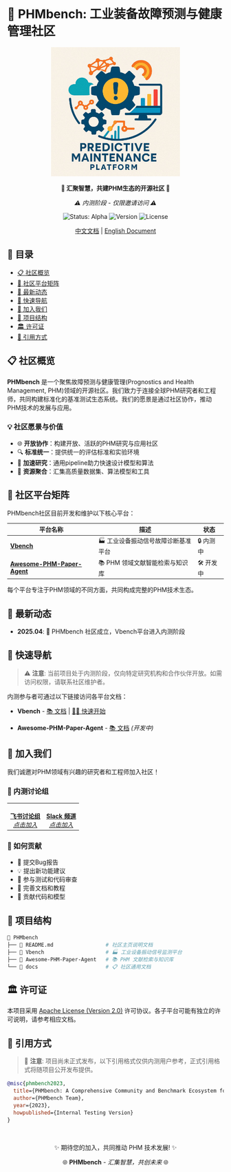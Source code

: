 # 🌟 PHMbench: 工业装备故障预测与健康管理社区

<div align="center">
  <img src="./pic/PHMbench.jpg" alt="PHMbench Logo" width="300"/>
  <p><strong>🔬 汇聚智慧，共建PHM生态的开源社区 🔬</strong></p>
  <p><em>⚠️ 内测阶段 - 仅限邀请访问 ⚠️</em></p>

  <p>
    <img src="https://img.shields.io/badge/状态-内测中-orange" alt="Status: Alpha"/>
    <img src="https://img.shields.io/badge/版本-0.1.0--alpha-blue" alt="Version"/>
    <img src="https://img.shields.io/badge/许可-Apache%202.0-green" alt="License"/>
  </p>
</div>

<div align="center">
  <a href="./README.md">中文文档</a> | <a href="./README_en.md">English Document</a>
</div>

## 📖 目录
- [📋 社区概览](#-社区概览)
- [🧩 社区平台矩阵](#-社区平台矩阵)
- [🔔 最新动态](#-最新动态)
- [🚀 快速导航](#-快速导航)
- [👥 加入我们](#-加入我们)
- [📂 项目结构](#-项目结构)
- [🏛️ 许可证](#️-许可证)
- [📎 引用方式](#-引用方式)

## 📋 社区概览

**PHMbench** 是一个聚焦故障预测与健康管理(Prognostics and Health Management, PHM)领域的开源社区。我们致力于连接全球PHM研究者和工程师，共同构建标准化的基准测试生态系统。我们的愿景是通过社区协作，推动PHM技术的发展与应用。

### 💡 社区愿景与价值

- 🌐 **开放协作**：构建开放、活跃的PHM研究与应用社区
- 🔍 **标准统一**：提供统一的评估标准和实验环境
- 🔄 **加速研究**：通用pipeline助力快速设计模型和算法
- 🧱 **资源聚合**：汇集高质量数据集、算法模型和工具

<!-- <div align="center">
  <img src="pic/architecture.png" alt="PHMbench Architecture" width="700"/>
  <p><em>PHMbench 社区生态系统架构</em></p>
</div> -->

## 🧩 社区平台矩阵

PHMbench社区目前开发和维护以下核心平台：

| 平台名称 | 描述 | 状态 |
|--------|------|------|
| [**Vbench**](./Vbench/) | 🏭 工业设备振动信号故障诊断基准平台 | 🔒 内测中 |
| [**Awesome-PHM-Paper-Agent**](./Awesome-PHM-Paper-Agent/) | 📚 PHM 领域文献智能检索与知识库 | 🛠️ 开发中 |


每个平台专注于PHM领域的不同方面，共同构成完整的PHM技术生态。

## 🔔 最新动态


- **2025.04**: 🔬 PHMbench 社区成立，Vbench平台进入内测阶段

## 🚀 快速导航

> ⚠️ **注意**: 当前项目处于内测阶段，仅向特定研究机构和合作伙伴开放。如需访问权限，请联系社区维护者。

内测参与者可通过以下链接访问各平台文档：

- **Vbench** - [📚 文档](./Vbench/README.md) | [🏃‍♂️ 快速开始](./Vbench/doc/quickstart.md)

- **Awesome-PHM-Paper-Agent** - [📚 文档](./Awesome-PHM-Paper-Agent/README.md) *(开发中)*



## 👥 加入我们

我们诚邀对PHM领域有兴趣的研究者和工程师加入社区！

### 📢 内测讨论组

<div align="center">
  <table>
    <tr>
      <td align="center">
        <a href="https://applink.feishu.cn/client/chat/chatter/add_by_link?link_token=d14nff5b-62b2-4857-a46b-1de87688ba72"><br>
          <strong>飞书讨论组</strong><br>
          <em>点击加入</em>
        </a>
      </td>
      <td align="center">
        <a href="https://join.slack.com/t/phmbench/shared_invite/zt-33zexd2px-uQWrrmN3pX4tSO0LtXeorA"><br>
          <strong>Slack 频道</strong><br>
          <em>点击加入</em>
        </a>
      </td>
    </tr>
  </table>
</div>

### 🤝 如何贡献

- 🐞 提交Bug报告
- 💡 提出新功能建议
- 🧪 参与测试和代码审查
- 📝 完善文档和教程
- 🔧 贡献代码和模型

## 📂 项目结构

```bash
📂 PHMbench
├── 📄 README.md                 # 社区主页说明文档
├── 📂 Vbench                    # 🏭 工业设备振动信号监测平台
├── 📂 Awesome-PHM-Paper-Agent   # 📚 PHM 文献检索与知识库
└── 📂 docs                      # 📋 社区通用文档
```

## 🏛️ 许可证

本项目采用 [Apache License (Version 2.0)](https://github.com/PHMbench/PHMbench/blob/master/LICENSE) 许可协议。各子平台可能有独立的许可说明，请参考相应文档。

## 📎 引用方式

> 📝 **注意**: 项目尚未正式发布，以下引用格式仅供内测用户参考，正式引用格式将随项目公开发布提供。

```bibtex
@misc{phmbench2023,
  title={PHMbench: A Comprehensive Community and Benchmark Ecosystem for Prognostics and Health Management},
  author={PHMbench Team},
  year={2023},
  howpublished={Internal Testing Version}
}
```

<div align="center">
  <br>
  <p>✨ 期待您的加入，共同推动 PHM 技术发展! ✨</p>
  <p>🌐 <b>PHMbench</b> - <i>汇集智慧，共创未来</i> 🌐</p>
</div>
